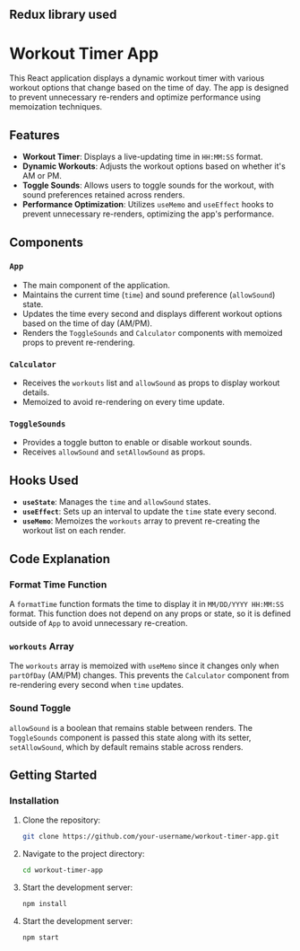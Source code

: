 ## Redux library used

# Workout Timer App

This React application displays a dynamic workout timer with various workout options that change based on the time of day. The app is designed to prevent unnecessary re-renders and optimize performance using memoization techniques. 

## Features

- **Workout Timer**: Displays a live-updating time in `HH:MM:SS` format.
- **Dynamic Workouts**: Adjusts the workout options based on whether it's AM or PM.
- **Toggle Sounds**: Allows users to toggle sounds for the workout, with sound preferences retained across renders.
- **Performance Optimization**: Utilizes `useMemo` and `useEffect` hooks to prevent unnecessary re-renders, optimizing the app's performance.

## Components

### `App`
- The main component of the application.
- Maintains the current time (`time`) and sound preference (`allowSound`) state.
- Updates the time every second and displays different workout options based on the time of day (AM/PM).
- Renders the `ToggleSounds` and `Calculator` components with memoized props to prevent re-rendering.

### `Calculator`
- Receives the `workouts` list and `allowSound` as props to display workout details.
- Memoized to avoid re-rendering on every time update.

### `ToggleSounds`
- Provides a toggle button to enable or disable workout sounds.
- Receives `allowSound` and `setAllowSound` as props.

## Hooks Used

- **`useState`**: Manages the `time` and `allowSound` states.
- **`useEffect`**: Sets up an interval to update the `time` state every second.
- **`useMemo`**: Memoizes the `workouts` array to prevent re-creating the workout list on each render.

## Code Explanation

### Format Time Function
A `formatTime` function formats the time to display it in `MM/DD/YYYY HH:MM:SS` format. This function does not depend on any props or state, so it is defined outside of `App` to avoid unnecessary re-creation.

### `workouts` Array
The `workouts` array is memoized with `useMemo` since it changes only when `partOfDay` (AM/PM) changes. This prevents the `Calculator` component from re-rendering every second when `time` updates.

### Sound Toggle
`allowSound` is a boolean that remains stable between renders. The `ToggleSounds` component is passed this state along with its setter, `setAllowSound`, which by default remains stable across renders.

## Getting Started

### Installation

1. Clone the repository:
   ```bash
   git clone https://github.com/your-username/workout-timer-app.git
2. Navigate to the project directory:
   ```bash
   cd workout-timer-app
3. Start the development server:
   ```bash
   npm install
4. Start the development server:
   ```bash
   npm start


